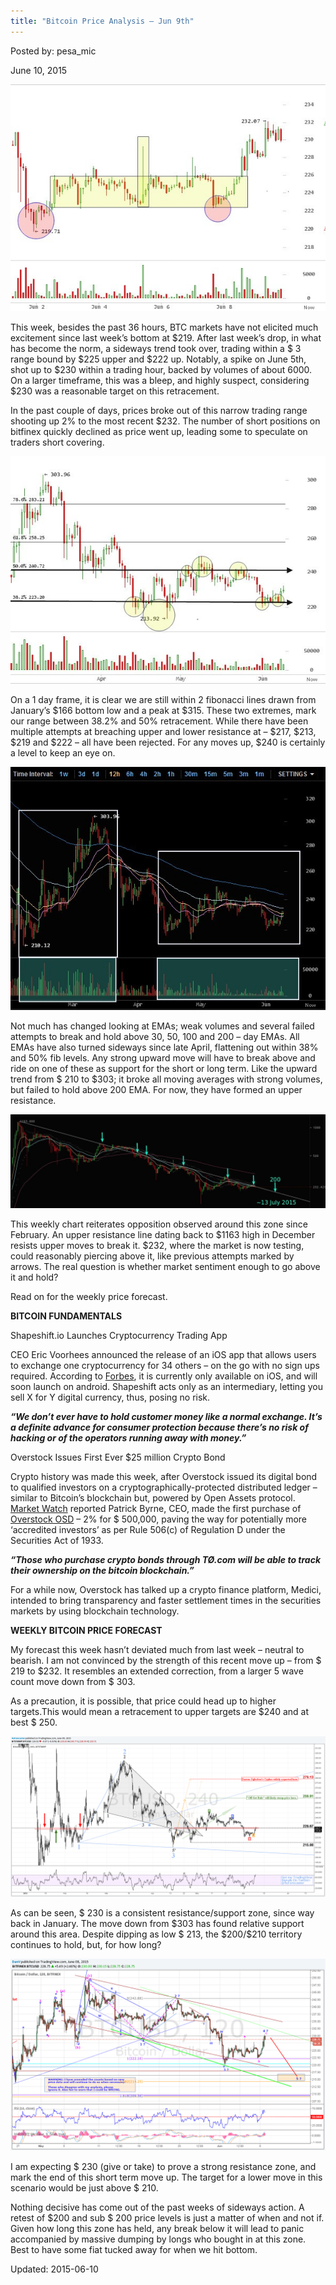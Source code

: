 ```yaml
---
title: "Bitcoin Price Analysis – Jun 9th"
---
```


Posted by: pesa_mic 

<span>June 10, 2015</span>



<img src="imgs/2015/06/11.jpg">
<p>This week, besides the past 36 hours, BTC markets have not elicited much excitement since last week’s bottom at $219. After last week’s drop, in what has become the norm, a sideways trend took over, trading within a $ 3 range bound by $225 upper and $222 up. Notably, a spike on June 5th, shot up to $230 within a trading hour, backed by volumes of about 6000. On a larger timeframe, this was a bleep, and highly suspect, considering $230 was a reasonable target on this retracement.</p>
<p>In the past couple of days, prices broke out of this narrow trading range shooting up 2% to the most recent $232. The number of short positions on bitfinex quickly declined as price went up, leading some to speculate on traders short covering.</p>
<img src="imgs/2015/06/21.jpg">
<p>On a 1 day frame, it is clear we are still within 2 fibonacci lines drawn from January’s $166 bottom low and a peak at $315. These two extremes, mark our range between 38.2% and 50% retracement. While there have been multiple attempts at breaching upper and lower resistance at &#8211; $217, $213, $219 and $222 &#8211; all have been rejected. For any moves up, $240 is certainly a level to keep an eye on.</p>
<img src="imgs/2015/06/3.jpg">
<p>Not much has changed looking at EMAs; weak volumes and several failed attempts to break and hold above 30, 50, 100 and 200 &#8211; day EMAs. All EMAs have also turned sideways since late April, flattening out within 38% and 50% fib levels. Any strong upward move will have to break above and ride on one of these as support for the short or long term. Like the upward trend from $ 210 to $303; it broke all moving averages with strong volumes, but failed to hold above 200 EMA. For now, they have formed an upper resistance.</p>
<img src="imgs/2015/06/4.jpg">
<p>This weekly chart reiterates opposition observed around this zone since February. An upper resistance line dating back to $1163 high in December resists upper moves to break it. $232, where the market is now testing, could reasonably piercing above it, like previous attempts marked by arrows. The real question is whether market sentiment enough to go above it and hold?</p>
<p>Read on for the weekly price forecast.</p>
<p><strong>BITCOIN FUNDAMENTALS</strong></p>
<p>Shapeshift.io Launches Cryptocurrency Trading App</p>
<p>CEO Eric Voorhees announced the release of an iOS app that allows users to exchange one cryptocurrency for 34 others &#8211; on the go with no sign ups required. According to <a href="http://www.forbes.com/sites/katevinton/2015/06/09/shapeshift-founder-eric-voorhees-launches-ioss-first-cryptocurrency-trading-app/">Forbes</a>, it is currently only available on iOS, and will soon launch on android. Shapeshift acts only as an intermediary, letting you sell X for Y digital currency, thus, posing no risk.</p>
<p><strong><em>“We don’t ever have to hold customer money like a normal exchange. It’s a definite advance for consumer protection because there’s no risk of hacking or of the operators running away with money.”</em></strong></p>
<p>Overstock Issues First Ever $25 million Crypto Bond</p>
<p>Crypto history was made this week, after Overstock issued its digital bond to qualified investors on a cryptographically-protected distributed ledger &#8211; similar to Bitcoin’s blockchain but, powered by Open Assets protocol. <a href="http://www.marketwatch.com/story/worlds-first-cryptobond-has-first-buyer-2015-06-08">Market Watch</a> reported Patrick Byrne, CEO, made the first purchase of <a href="https://www.coinprism.info/asset/AchDKMsBeAfAQPBPzjHV8bB9WbBYJ1oEcp/owners">Overstock OSD</a> &#8211; 2% for $ 500,000, paving the way for potentially more ‘accredited investors’ as per Rule 506(c) of Regulation D under the Securities Act of 1933.</p>
<p><strong><em>&#8220;Those who purchase crypto bonds through TØ.com will be able to track their ownership on the bitcoin blockchain.&#8221;</em></strong></p>
<p>For a while now, Overstock has talked up a crypto finance platform, Medici, intended to bring transparency and faster settlement times in the securities markets by using blockchain technology.</p>
<p><strong>WEEKLY BITCOIN PRICE FORECAST</strong></p>
<p>My forecast this week hasn’t deviated much from last week &#8211; neutral to bearish. I am not convinced by the strength of this recent move up &#8211; from $ 219 to $232. It resembles an extended correction, from a larger 5 wave count move down from $ 303.</p>
<p>As a precaution, it is possible, that price could head up to higher targets.This would mean a retracement to upper targets are $240 and at best $ 250.</p>
<img src="imgs/2015/06/51.png">
<p>As can be seen, $ 230 is a consistent resistance/support zone, since way back in January. The move down from $303 has found relative support around this area. Despite dipping as low $ 213, the $200/$210 territory continues to hold, but, for how long?</p>
<img src="imgs/2015/06/6.png">
<p>I am expecting $ 230 (give or take) to prove a strong resistance zone, and mark the end of this short term move up. The target for a lower move in this scenario would be just above $ 210.</p>
<p>Nothing decisive has come out of the past weeks of sideways action. A retest of $200 and sub $ 200 price levels is just a matter of when and not if. Given how long this zone has held, any break below it will lead to panic accompanied by massive dumping by longs who bought in at this zone. Best to have some fiat tucked away for when we hit bottom.</p>

Updated: 2015-06-10

